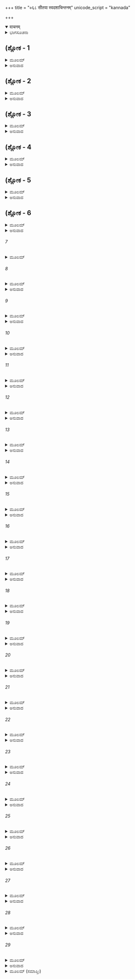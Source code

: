 +++
title = "०६८ सीतया स्वदशाचिन्तनम्"
unicode_script = "kannada"

+++
<details open><summary>वाचनम्</summary>

<div class="audioEmbed"  caption="श्रीराम-हरिसीताराममूर्ति-घनपाठिभ्यां वचनम्" src="https://archive.org/download/Ramayana-recitation-Sriram-harisItArAmamUrti-Ghanapaati-v2/Kanda_5/Kanda_5_SK-068-Seetha_expressed_her_grave_doubt.mp3"></div>
</details>



<details><summary>ಭಾಗಸೂಚನಾ</summary>

ಸೀತೆಯ ಸಂದೇಹವನ್ನು ನಿವಾರಿಸಿದ ಬಗೆಯನ್ನು ಹನುಮಂತನು ಶ್ರೀರಾಮನಿಗೆ ಹೇಳಿದುದು
</details>

## (ಶ್ಲೋಕ - 1


<details><summary>ಮೂಲಮ್</summary>

ಅಥಾಹಮುತ್ತರಂ ದೇವ್ಯಾ ಪುನರುಕ್ತಃ ಸಸಂಭ್ರಮಃ ।  
ತವ ಸ್ನೇಹಾನ್ನರವ್ಯಾಘ್ರ ಸೌಹಾರ್ದಾದನುಮಾನ್ಯ ವೈ ॥
</details>

<details><summary>ಅನುವಾದ</summary>

ಹನುಮಂತನು ಶ್ರೀರಾಮನಲ್ಲಿ ಪುನಃ ಹೀಗೆ ಹೇಳುತ್ತಾನೆ ಎಲೈ ನರಶ್ರೇಷ್ಠನೇ! ನಿನಗೆ ನನ್ನ ಮೇಲೆ ಇರುವ ಪ್ರೇಮಾದರಗಳನ್ನು, ಸೌಹಾರ್ದವನ್ನು ನೋಡಿ, ಆ ದೇವಿಯು ನನ್ನಲ್ಲಿ ಆದರದಿಂದ ಪುನಃ ಇಂತೆಂದಳು.॥1॥
</details>

## (ಶ್ಲೋಕ - 2


<details><summary>ಮೂಲಮ್</summary>

ಏವಂ ಬಹುವಿಧಂ ವಾಚ್ಯೋ ರಾಮೋ ದಾಶರಥಿಸ್ತ್ವಯಾ ।  
ಯಥಾ ಮಾಮಾಪ್ನು ಯಾಚ್ಛೀಘ್ರಂ ಹತ್ವಾ ರಾವಣಮಾಹವೇ ॥
</details>

<details><summary>ಅನುವಾದ</summary>

‘‘ಎಲೈ ಹನುಮಂತನೇ! ದಶರಥಕುಮಾರನಾದ ಶ್ರೀರಾಮನು ಯುದ್ಧದಲ್ಲಿ ರಾವಣನನ್ನು ಸಂಹರಿಸಿ ಶೀಘ್ರವಾಗಿ ನನ್ನನ್ನು ಕರೆದೊಯ್ಯುವಂತೆ ಅವನಲ್ಲಿ ಅನೇಕಪ್ರಕಾರದಿಂದ ಹೇಳು.॥2॥
</details>

## (ಶ್ಲೋಕ - 3


<details><summary>ಮೂಲಮ್</summary>

ಯದಿ ವಾ ಮನ್ಯಸೇ ವೀರ ವಸೈಕಾಹಮರಿಂದಮ ।  
ಕಸ್ಮಿಂಶ್ಚಿತ್ ಸಂವೃತೇ ದೇಶೇ ವಿಶ್ರಾಂತಃ ಶ್ವೋ ಗಮಿಷ್ಯಸಿ ॥
</details>

<details><summary>ಅನುವಾದ</summary>

ಮಹಾವೀರಾ! ಶತ್ರುಸಂಹಾರಕಾ! ನಿನಗೆ ಸಮ್ಮತವಾದರೆ ಒಂದು ದಿನದ ಮಟ್ಟಿಗಾದರೂ ಇಲ್ಲಿ ಇರು. ಯಾವುದಾದರೊಂದು ರಹಸ್ಯ ಪ್ರದೇಶದಲ್ಲಿ ವಿಶ್ರಾಂತಿ ಪಡೆದು ನಾಳೆ ಹೊರಡಬಹುದು.॥3॥
</details>

## (ಶ್ಲೋಕ - 4


<details><summary>ಮೂಲಮ್</summary>

ಮಮ ಚಾಪ್ಯಲ್ಪಭಾಗ್ಯಾಯಾಃ ಸಾಂನಿಧ್ಯಾತ್ತವ ವಾನರ ।  
ಅಸ್ಯ ಶೋಕವಿಪಾಕಸ್ಯ ಮುಹೂರ್ತಂ ಸ್ಯಾದ್ವಿಮೋಕ್ಷಣಮ್ ॥
</details>

<details><summary>ಅನುವಾದ</summary>

ಎಲೈ ಪರಾಕ್ರಮಶಾಲಿಯೇ! ನೀನು ಇಲ್ಲೇ ಸಮೀಪದಲ್ಲಿ ಇದ್ದರೆ ಮಂದಭಾಗ್ಯಳಾದ ನನಗೆ ಈ ಅಂತ್ಯವಿಲ್ಲದ ಶೋಕವು ಒಂದು ಕ್ಷಣಕಾಲವಾದರೂ ದೂರಾಗಬಹುದು.॥4॥
</details>

## (ಶ್ಲೋಕ - 5


<details><summary>ಮೂಲಮ್</summary>

ಗತೇ ಹಿ ತ್ವಯಿ ವಿಕ್ರಾಂತೇ ಪುನರಾಗಮನಾಯ ವೈ ।  
ಪ್ರಾಣಾನಾಮಪಿ ಸಂದೇಹೋ ಮಮ ಸ್ಯಾನ್ನಾತ್ರ ಸಂಶಯಃ ॥
</details>

<details><summary>ಅನುವಾದ</summary>

ಪರಾಕ್ರಮಶಾಲಿಯಾದ ನೀನು ಹೋಗಿ, ಮರಳಿ ಇಲ್ಲಿಗೆ ಬರುವವರೆಗೆ ನನ್ನ ಪ್ರಾಣಗಳು ಉಳಿಯುವುದು ಸಂದೇಹಾಸ್ಪದವೇ. ಇದರಲ್ಲಿ ಸಂಶಯವೇ ಇಲ್ಲ.॥5॥
</details>

## (ಶ್ಲೋಕ - 6


<details><summary>ಮೂಲಮ್</summary>

ತವಾದರ್ಶನಜಃ ಶೋಕೋ ಭೂಯೋ ಮಾಂ ಪರಿತಾಪಯೇತ್ ।  
ದುಃಖಾದ್ದುಃಖಪರಾಭೂತಾಂ ದುರ್ಗತಾಂ ದುಃಖಭಾಗಿನೀಮ್ ॥
</details>

<details><summary>ಅನುವಾದ</summary>

ಎಲೈ ಮಹಾವೀರನೇ! ನೀನು ಇಲ್ಲಿಂದ ಹೋದೊಡನೆ ನಿನ್ನ ದರ್ಶನ ಭಾಗ್ಯವು ನನಗೆ ದೂರವಾಗುವುದು. ಅದರಿಂದ ಈಗಿರುವ ದುಃಖವು ಇಮ್ಮಡಿಯಾಗುವುದು. ಅದು ಇನ್ನೂ ನನ್ನನ್ನು ಬಾಧಿಸುವುದು. ಆ ವಿಧವಾಗಿ ನನ್ನ ದುಃಖ ಪರಂಪರೆಯು ಹೆಚ್ಚುತ್ತಾಹೋದೀತು.॥6॥
</details>

###### 7


<details><summary>ಮೂಲಮ್</summary>

ಅಯಂ ಚ ವೀರ ಸಂದೇಹಸ್ತಿಷ್ಠ ತೀವ ಮಮಾಗ್ರತಃ ।  
ಸುಮಹಾಂಸ್ತ್ವತ್ಸಹಾಯೇಷು ಹರ್ಯೃಕ್ಷೇಷು ಹರೀಶ್ವರ ॥
</details>

###### 8


<details><summary>ಮೂಲಮ್</summary>

ಕಥಂ ನು ಖಲು ದುಷ್ಪಾರಂ ತರಿಷ್ಯಂತಿ ಮಹೋದಧಿಮ್ ।  
ತಾನಿ ಹರ್ಯೃಕ್ಷಸೈನ್ಯಾನಿ ತೌ ವಾ ನರವರಾತ್ಮಜೌ ॥
</details>

<details><summary>ಅನುವಾದ</summary>

ಎಲೈ ಕಪಿವರಾ! ನೀನು ಸರ್ವಸಮರ್ಥನೇ. ನಿನ್ನ ವಿಷಯದಲ್ಲಿ ಸಂದೇಹವೇ ಇಲ್ಲ. ಆದರೆ ನಿನಗೆ ಸಹಾಯಕರಾದ ಭಲ್ಲೂಕ-ವಾನರರ ವಿಷಯದಲ್ಲಿ ನನಗೆ ಸಂದೇಹವೇ ಕಾಡುತ್ತಿದೆ. ದಾಟಲಶಕ್ಯವಾದ ಈ ಮಹೋದಧಿಯನ್ನು ಆ ವಾನರ-ಭಲ್ಲೂಕ ಸೈನ್ಯವು, ಆ ದಶರಥ ಕುಮಾರರೀರ್ವರು ಹೇಗೆ ದಾಟುವರು?॥7-8॥
</details>

###### 9


<details><summary>ಮೂಲಮ್</summary>

ತ್ರಯಾಣಾಮೇವ ಭೂತಾನಾಂ ಸಾಗರಸ್ಯಾಸ್ಯ ಲಂಘನೇ ।  
ಶಕ್ತಿಃ ಸ್ಯಾದ್ವೈ ನತೇಯಸ್ಯ ವಾಯೋರ್ವಾ ತವ ವಾನಘ ॥
</details>

<details><summary>ಅನುವಾದ</summary>

ಪ್ರಪಂಚದಲ್ಲಿರುವ ಪ್ರಾಣಿಗಳಲ್ಲಿ ಗರುಡ, ವಾಯು ಮತ್ತು ನೀನು ಹೀಗೆ ಮೂವರಿಗೇ ಮಾತ್ರ ಮಹಾಸಮುದ್ರವನ್ನು ದಾಟುವ ಶಕ್ತಿಯಿದೆಯೆಂದು ನಾನು ಭಾವಿಸುತ್ತೇನೆ.॥9॥
</details>

###### 10


<details><summary>ಮೂಲಮ್</summary>

ತದಸ್ಮಿನ್ ಕಾರ್ಯನಿರ್ಯೋಗೇ ವೀರೈವಂ ದುರತಿಕ್ರಮೇ ।  
ಕಿಂ ಪಶ್ಯಸಿ ಸಮಾಧಾನಂ ತ್ವಂ ಹಿ ಕಾರ್ಯವಿದಾಂ ವರಃ ॥
</details>

<details><summary>ಅನುವಾದ</summary>

ಕಾರ್ಯಸಾಧಕರಲ್ಲಿ ಶ್ರೇಷ್ಠನಾದ ಎಲೈ ಮಹಾವೀರಾ! ಆದ್ದರಿಂದ ದಾಟಲು ಇಷ್ಟು ಅಶಕ್ಯವಾದ ಸಮುದ್ರವನ್ನು ದಾಟುವ ವಿಷಯದಲ್ಲಿ ನೀನು ಯಾವ ಉಪಾಯವನ್ನು ಆಲೋಚಿಸಿರುವೆ? ತಿಳಿಸು.॥10॥
</details>

###### 11


<details><summary>ಮೂಲಮ್</summary>

ಕಾಮಮಸ್ಯ ತ್ವಮೇವೈಕಃ ಕಾರ್ಯಸ್ಯ ಪರಿಸಾಧನೇ ।  
ಪರ್ಯಾಪ್ತಃ ಪರವೀರಘ್ನ ಯಶಸ್ಯಸ್ತೇ ಬಲೋದಯಃ ॥
</details>

<details><summary>ಅನುವಾದ</summary>

ಎಲ್ಲ ರಾಕ್ಷಸರನ್ನು ಸಂಹರಿಸಿ ನನ್ನನ್ನು ವಿಮೋಚನೆಗೊಳಿಸುವ ಕಾರ್ಯವನ್ನು ಸಾಧಿಸಲು ನೀನೋರ್ವನೇ ಸಾಕು. ಆದರೆ ಹೀಗೆ ಮಾಡುವುದರಿಂದ ನಿನಗೆ ಯಶಸ್ಸು ಲಭಿಸೀತು. ನನಗಾಗಲೀ, ಶ್ರೀರಾಮನಿಗಾಗಲೀ ಯಶಸ್ಸು ಲಭಿಸಲಾರದು.॥11॥
</details>

###### 12


<details><summary>ಮೂಲಮ್</summary>

ಬಲೈಃ ಸಮಗ್ರೈರ್ಯದಿ ಮಾಂ ಹತ್ವಾ ರಾವಣಮಾಹವೇ ।  
ವಿಜಯಾ ಸ್ವಾಂ ಪುರೀಂ ರಾಮೋ ನಯೇತ್ತತ್ ಸ್ಯಾದ್ಯಶಸ್ಕರಮ್ ॥
</details>

<details><summary>ಅನುವಾದ</summary>

ಶ್ರೀರಾಮನು ಇಲ್ಲಿಗೆ ಬಂದು ಯುದ್ಧದಲ್ಲಿ ರಾವಣನನ್ನೂ, ಅವನ ಸಮಸ್ತ ಬಲವನ್ನೂ ರಣರಂಗದಲ್ಲಿ ಸಂಹರಿಸಿ ವಿಜೇತನಾಗಿ, ನನ್ನನ್ನು ಅಯೋಧ್ಯೆಗೆ ಕರಕೊಂಡು ಹೋದರೆ ಅದು ಆ ಪ್ರಭುವಿಗೂ, ನನಗೂ ಯಶಸ್ಕರವು.॥12॥
</details>

###### 13


<details><summary>ಮೂಲಮ್</summary>

ಯಥಾಹಂ ತಸ್ಯ ವೀರಸ್ಯ ವನಾದುಪಧಿನಾ ಹೃತಾ ।  
ರಕ್ಷಸಾ ತದ್ಭಯಾದೇವ ತಥಾ ನಾರ್ಹತಿ ರಾಘವಃ ॥
</details>

<details><summary>ಅನುವಾದ</summary>

ಆ ಶ್ರೀರಾಮನಿಗೆ ಭಯಪಟ್ಟು ರಾಕ್ಷಸನಾದ ರಾವಣನು ವಂಚನೆಯಿಂದ ನನ್ನನ್ನು ಅರಣ್ಯದಿಂದ ಅಪಹರಿಸಿ ತಂದನು. ಈಗ ಆ ರಾಮನು ಹಾಗೆ ಮಾಡಕೂಡದು. ತಾನು ಸ್ವತಃ ಬಾರದೆ ಹನುಮಂತನ ಮೂಲಕ ಪತ್ನಿಯನ್ನು ಪಡೆಯುವುದು ಆತನು ಸಹಿಸನು. ಏಕೆಂದರೆ ಆತನು ವೀರನು. ನಾನು ವೀರಪತ್ನಿಯು.॥13॥
</details>

###### 14


<details><summary>ಮೂಲಮ್</summary>

ಬಲೈಸ್ತು ಸಂಕುಲಾಂ ಕೃತ್ವಾ ಲಂಕಾಂ ಪರಬಲಾರ್ದನಃ ।  
ಮಾಂ ನಯೇದ್ಯದಿ ಕಾಕುತ್ಸ್ಥಃ ತತ್ ತಸ್ಯ ಸದೃಶಂ ಭವೇತ್ ॥
</details>

<details><summary>ಅನುವಾದ</summary>

ಶ್ರೀರಾಮನು ತನ್ನ ಬಲದಿಂದ ಶತ್ರುಬಲವನ್ನು ಧೂಳಿಪಟವೆಸಗಿ, ಲಂಕೆಯನ್ನು ನಿರ್ನಾಮ ಗೈದು ನನ್ನನ್ನು ಸ್ವಯಂ ಅವನು ಕರಕೊಂಡುಹೋದರೆ ಅದು ಆ ವೀರನಿಗೆ ತಕ್ಕುದಾದುದು.॥14॥
</details>

###### 15


<details><summary>ಮೂಲಮ್</summary>

ತದ್ಯಥಾ ತಸ್ಯ ವಿಕ್ರಾಂತಮನುರೂಪಂ ಮಹಾತ್ಮನಃ ।  
ಭವತ್ಯಾಹವಶೂರಸ್ಯ ತಥಾ ತ್ವಮುಪಪಾದಯ ॥
</details>

<details><summary>ಅನುವಾದ</summary>

ರಣವೀರನೂ, ಮಹಾತ್ಮನೂ ಆದ ಶ್ರೀರಾಮನ ಪರಾಕ್ರಮಕ್ಕೆ ತಕ್ಕುದಾದ ಕಾರ್ಯಸಾಧನೆಯ ರೀತಿಯನ್ನು ನೀನು ರೂಪಿಸಬೇಕು.॥15॥
</details>

###### 16


<details><summary>ಮೂಲಮ್</summary>

ತದರ್ಥೋಪಹಿತಂ ವಾಕ್ಯಂ ಪ್ರಶ್ರಿತಂ ಹೇತುಸಂಹಿತಮ್ ।  
ನಿಶಮ್ಯಾಹಂ ತತಃ ಶೇಷಂ ವಾಕ್ಯಮುತ್ತರಮಬ್ರುವಮ್ ॥
</details>

<details><summary>ಅನುವಾದ</summary>

ರಾಘವಾ! ಅರ್ಥವತ್ತಾದ ಮತ್ತು ಯುಕ್ತಿಯುಕ್ತವಾದ ಸೀತಾದೇವಿಯ ಆ ಮಾತನ್ನು ಕೇಳಿ ನಾನು ಕೊನೆಯದಾಗಿ ಹೀಗೆ ಹೇಳಿದೆ.॥16॥
</details>

###### 17


<details><summary>ಮೂಲಮ್</summary>

ದೇವಿ ಹರ್ಯೃಕ್ಷಸೈನ್ಯಾನಾಮೀಶ್ವರಃ ಪ್ಲವತಾಂ ವರಃ ।  
ಸುಗ್ರೀವಃ ಸತ್ತ್ವಸಂಪನ್ನಃ ತವಾರ್ಥೇ ಕೃತನಿಶ್ಚಯಃ ॥
</details>

<details><summary>ಅನುವಾದ</summary>

ಅಮ್ಮಾ! ವಾನರ-ಭಲ್ಲೂಕ ಸೈನ್ಯಗಳಿಗೆ ಒಡೆಯನೂ, ಕಪಿಶ್ರೇಷ್ಠನೂ, ಮಹಾಬಲಶಾಲಿಯೂ ಆದ ಸುಗ್ರೀವನು ನಿನ್ನನ್ನು ಶ್ರೀರಾಮನ ಬಳಿಗೆ ಸೇರಿಸುವಲ್ಲಿ ದೃಢವಾಗಿ ನಿಶ್ಚಯಿಸಿಕೊಂಡಿರುವನು.॥17॥
</details>

###### 18


<details><summary>ಮೂಲಮ್</summary>

ತಸ್ಯ ವಿಕ್ರಮಸಂಪನ್ನಾಃ ಸತ್ತ್ವವಂತೋ ಮಹಾಬಲಾಃ ।  
ಮನಃಸಂಕಲ್ಪಸಂಪಾತಾ ನಿದೇಶೇ ಹರಯಃ ಸ್ಥಿತಾಃ ॥
</details>

<details><summary>ಅನುವಾದ</summary>

ಮಹಾಪರಾಕ್ರಮವಂತರಾದ, ಮಹಾ ಬಲಶಾಲಿಗಳಾದ ವಾನರರು ಸುಗ್ರೀವನ ಆಜ್ಞೆಗೆ ಬದ್ಧರಾಗಿರುವರು. ಅವರು ಅವನ ಮನಸ್ಸಿನಲ್ಲಿ ಸಂಕಲ್ಪ ಉಂಟಾಗುತ್ತಲೇ ಇಲ್ಲಿಗೆ ಆಗಮಿಸುವರು.॥18॥
</details>

###### 19


<details><summary>ಮೂಲಮ್</summary>

ಯೇಷಾಂ ನೋಪರಿ ನಾಧಸ್ತಾನ್ನ ತಿರ್ಯಕ್ ಸಜ್ಜತೇ ಗತಿಃ ।  
ನ ಚ ಕರ್ಮಸು ಸೀದಂತಿ ಮಹತ್ ಸ್ವಮಿತತೇಜಸಃ ॥
</details>

<details><summary>ಅನುವಾದ</summary>

ಆ ವಾನರರು ಆಕಾಶದಲ್ಲಾಗಲೀ, ಪಾತಾಳದಲ್ಲಾಗಲೀ, ಭೂಮಿಯ ಮೇಲಾಗಲೀ ನಿರಾತಂಕವಾಗಿ ಸಂಚರಿಸಬಲ್ಲರು. ಅಮಿತ ತೇಜಶ್ಶಾಲಿಯಾದ ಆ ವಾನರರು ಎಂತಹ ಘನ ಕಾರ್ಯವಾದರೂ ಅನಾಯಾಸವಾಗಿ ಮಾಡಬಲ್ಲರು.॥19॥
</details>

###### 20


<details><summary>ಮೂಲಮ್</summary>

ಅಸಕೃತ್ತೈರ್ಮಹಾಭಾಗೈರ್ವಾನರೈರ್ಬಲದರ್ಪಿತೈಃ  ।  
ಪ್ರದಕ್ಷಿಣೀಕೃತಾ ಭೂಮಿರ್ವಾಯುಮಾರ್ಗಾನುಸಾರಿಭಿಃ ॥
</details>

<details><summary>ಅನುವಾದ</summary>

ಮಹಾಭಾಗ್ಯಶಾಲಿಗಳೂ, ಹೆಚ್ಚಿನ ಬಲಶಾಲಿಗಳೂ, ವಾಯು ಮಾರ್ಗದಲ್ಲಿ ಸಂಚರಿಸುವವರೂ ಆದ ಆ ವಾನರರು ಅನೇಕ ಬಾರಿ ಈ ಭೂಮಂಡಲವನ್ನು ಸುತ್ತಿಬಂದಿರುವರು.॥20॥
</details>

###### 21


<details><summary>ಮೂಲಮ್</summary>

ಮದ್ವಿಶಿಷ್ಟಾಶ್ಚ ತುಲ್ಯಾಶ್ಚ ಸಂತಿ ತತ್ರ ವನೌಕಸಃ ।  
ಮತ್ತಃ ಪ್ರತ್ಯವರಃ ಕಶ್ಚಿನ್ನಾಸ್ತಿ ಸುಗ್ರೀವಸನ್ನಿಧೌ ॥
</details>

<details><summary>ಅನುವಾದ</summary>

ನನಗಿಂತ ಹೆಚ್ಚಾದ ಪರಾಕ್ರಮಿಗಳೂ, ನನಗೆ ಸಮಾನರಾದವರೂ, ಸುಗ್ರೀವನ ಬಳಿಯಲ್ಲಿ ಅನೇಕ ವಾನರರಿದ್ದಾರೆ. ಆದರೆ ನನಗಿಂತ ಕಡಿಮೆ ಪರಾಕ್ರಮವುಳ್ಳವರೂ ಯಾರೂ ಇಲ್ಲ.॥21॥
</details>

###### 22


<details><summary>ಮೂಲಮ್</summary>

ಅಹಂ ತಾವದಿಹ ಪ್ರಾಪ್ತಃ ಕಿಂ ಪುನಸ್ತೇ ಮಹಾಬಲಾಃ ।  
ನ ಹಿ ಪ್ರಕೃಷ್ಟಾಃ ಪ್ರೇಷ್ಯಂತೇ ಪ್ರೇಷ್ಯಂತೇ ಹೀತರೇ ಜನಾಃ ॥
</details>

<details><summary>ಅನುವಾದ</summary>

ಕಡಿಮೆ ಬಲವಿರುವ ನಾನೇ ಇಲ್ಲಿಗೆ ಬಂದಿರುವಾಗ ಮಹಾ ಬಲಿಷ್ಠರಾದ ಕಪಿಶ್ರೇಷ್ಠರ ವಿಷಯದಲ್ಲಿ ಹೇಳುವುದೇನಿದೆ? ಇಂತಹ ಸಾಮಾನ್ಯವಾದ ಕಾರ್ಯಗಳಿಗೆ ರಾಜರು ಶ್ರೇಷ್ಠರಾದವರನ್ನು ಯಾವಾಗಲೂ ಕಳಿಸುವುದಿಲ್ಲ. ಸಾಮಾನ್ಯ ಜನರನ್ನೇ ಕಳುಹಿಸುತ್ತಾರೆ. (ಇಲ್ಲಿ ಹನುಮಂತನ ವಿನಯ, ದಾಸತ್ವ, ಪ್ರಕಟವಾಗಿ ಸೀತೆಗೆ ಭರವಸೆ ಹುಟ್ಟಿಸಿದುದು.)॥22॥
</details>

###### 23


<details><summary>ಮೂಲಮ್</summary>

ತದಲಂ ಪರಿತಾಪೇನ ದೇವಿ ಮನ್ಯುರ್ವ್ಯಪೈತು ತೇ ।  
ಏಕೋತ್ಪಾತೇನ ತೇ ಲಂಕಾಮೇಷ್ಯಂತಿ ಹರಿಯೂಥಪಾಃ ॥
</details>

<details><summary>ಅನುವಾದ</summary>

ದೇವೀ! ಇನ್ನು ತಮ್ಮ ಪರಿತಾಪವನ್ನು ಬಿಡಿರಿ. ನಿಮ್ಮ ದೈನ್ಯವು ದೂರವಾಗಲೀ. ಆ ವಾನರರೆಲ್ಲರೂ ಒಂದೇ ನೆಗೆತಕ್ಕೆ ಲಂಕೆಗೆ ಬರುತ್ತಾರೆ.॥23॥
</details>

###### 24


<details><summary>ಮೂಲಮ್</summary>

ಮಮ ಪೃಷ್ಠಗತೌ ತೌ ಚ ಚಂದ್ರಸೂರ್ಯಾವಿವೋದಿತೌ ।  
ತ್ವತ್ಸಕಾಶಂ ಮಹಾಭಾಗೇ ನೃಸಿಂಹಾವಾಗಮಿಷ್ಯತಃ ॥
</details>

<details><summary>ಅನುವಾದ</summary>

ಮಹಾಭಾಗ್ಯಶಾಲಿನಿಯೇ! ಉದಯಿಸುತ್ತಿರುವ ಸೂರ್ಯಚಂದ್ರರಂತೆ ತೇಜೋಮೂರ್ತಿಗಳಾದ ನರೇಂದ್ರರಾದ ರಾಮ-ಲಕ್ಷ್ಮಣರು ನನ್ನ ಭುಜಗಳ ಮೇಲೆ ಕುಳಿತುಕೊಂಡು ಇಲ್ಲಿಗೆ ಬರುತ್ತಾರೆ.॥24॥
</details>

###### 25


<details><summary>ಮೂಲಮ್</summary>

ಅರಿಘ್ನಂ ಸಿಂಹಸಂಕಾಶಂ ಕ್ಷಿಪ್ರಂ ದ್ರಕ್ಷ್ಯಸಿ ರಾಘವಮ್ ।  
ಲಕ್ಷ್ಮಣಂ ಚ ಧನುಷ್ಪಾಣಿಂ ಲಂಕಾದ್ವಾರಮುಪಸ್ಥಿತಮ್ ॥
</details>

<details><summary>ಅನುವಾದ</summary>

ಶತ್ರುಸೂದನನೂ, ಸಿಂಹಪರಾಕ್ರಮಿಯೂ ಆದ ರಾಮಚಂದ್ರ ಪ್ರಭುವನ್ನು ಮತ್ತು ಧನುಷ್ಪಾಣಿಯಾದ ಲಕ್ಷ್ಮಣಸ್ವಾಮಿಯನ್ನು ಲಂಕಾದ್ವೀಪದಲ್ಲಿ ಬಂದು ನಿಲ್ಲುವುದನ್ನು ಬೇಗನೇ ಕಾಣುವೆ.॥25॥
</details>

###### 26


<details><summary>ಮೂಲಮ್</summary>

ನಖದಂಷ್ಟ್ರಾಯುಧಾನ್ ವೀರಾನ್ ಸಿಂಹಶಾರ್ದೂಲವಿಕ್ರಮಾನ್ ।  
ವಾನರಾನ್ ವಾರಣೇಂದ್ರಾಭಾನ್ ಕ್ಷಿಪ್ರಂ ದ್ರಕ್ಷ್ಯಸಿ ಸಂಗತಾನ್ ॥
</details>

<details><summary>ಅನುವಾದ</summary>

ನಖಗಳೂ, ದಂತಗಳೂ ಆಯುಧವುಳ್ಳವರೂ ಹುಲಿ-ಸಿಂಹಗಳಂತೆ ಪರಾಕ್ರಮಶಾಲಿಗಳೂ, ಮಹಾವೀರರೂ, ಗಜೇಂದ್ರನಂತೆ ಮಹಾಕಾಯರೂ, ಬಲಶಾಲಿಗಳೂ ಆದ ವಾನರರನ್ನು ಬೇಗನೇ ಇಲ್ಲಿ ನೀನು ನೊಡಲಿರುವೆ.(ಈಗ ಶ್ರೀರಾಮ-ಲಕ್ಷ್ಮಣರು ಇಬ್ಬರೇ ಆಗಿರದೆ ಇಂತಹ ಭಾರೀ ಸುಗ್ರೀವನ ಸೇನೆಯು ಅವರ ಸಹಾಯಕ್ಕಿದೆ. ಈ ಸೈನ್ಯಕ್ಕೆ ಯಾವುದೇ ಆಹಾರದ, ಅಸ್ತ್ರಶಸ್ತ್ರಗಳ ಆವಶ್ಯಕತೆ ಇಲ್ಲ.)॥26॥
</details>

###### 27


<details><summary>ಮೂಲಮ್</summary>

ಶೈಲಾಂಬುದನಿಕಾಶಾನಾಂ ಲಂಕಾಮಲಯಸಾನುಷು ।  
ನರ್ದತಾಂ ಕಪಿಮುಖ್ಯಾನಾಮಚಿರಾಚ್ಛ್ರೋಷ್ಯಸಿ ಸ್ವನಮ್ ॥
</details>

<details><summary>ಅನುವಾದ</summary>

ಪರ್ವತ ಸದೃಶರಾದ ಹಾಗೂ ಮೇಘಸದೃಶರಾದ ಕಪಿಶ್ರೇಷ್ಠರೂ ಲಂಕಾದ್ವೀಪದಲ್ಲಿರುವ ಮಲಯ ಪರ್ವತದ ತಪ್ಪಲುಗಳಲ್ಲಿ ಮಾಡಿವ ಗರ್ಜನೆಯನ್ನು ನೀನು ಬಹಳ ಬೇಗನೇ ಕೇಳಲಿರುವೆ.॥27॥
</details>

###### 28


<details><summary>ಮೂಲಮ್</summary>

ನಿವೃತ್ತವನವಾಸಂ ಚ ತ್ವಯಾ ಸಾರ್ಧಮರಿಂದಮಮ್ ।  
ಅಭಿಷಿಕ್ತಮಯೋಧ್ಯಾಯಾಂ ಕ್ಷಿಪ್ರಂ ದ್ರಕ್ಷ್ಯಸಿ ರಾಘವಮ್ ॥
</details>

<details><summary>ಅನುವಾದ</summary>

ವನವಾಸವನ್ನು ಮುಗಿಸಿ ಅಯೋಧ್ಯೆಯಲ್ಲಿ ನಿನ್ನೊಡನೆ ಪಟ್ಟಾಭಿಷಿಕ್ತನಾಗುವ, ಶತ್ರುಮರ್ದನನಾದ, ಶ್ರೀರಾಮನನ್ನು ನೀನು ಕ್ಷಿಪ್ರವಾಗಿ ಸಂದರ್ಶಿಸುವೆ.॥28॥
</details>

###### 29


<details><summary>ಮೂಲಮ್</summary>

ತತೋ ಮಯಾ ವಾಗ್ಭಿರದೀನಭಾಷಿಣಾ  
ಶಿವಾಭಿರಿಷ್ಟಾಭಿರಭಿಪ್ರಸಾದಿತಾ ।  
ಜಗಾಮ ಶಾಂತಿಂ ಮಮ ಮೈಥಿಲಾತ್ಮಜಾ  
ತವಾಪಿ ಶೋಕೇನ ತದಾಭಿಪೀಡಿತಾ ॥
</details>

<details><summary>ಅನುವಾದ</summary>

ರಾಘವಾ! ನಾನು ಹೀಗೆ ಹೇಳಲು, ನಿನ್ನ ವಿರಹಶೋಕ ದಲ್ಲಿದ್ದರೂ, ರಾಕ್ಷಸರಿಂದ ಪೀಡಿತಳಾಗಿದ್ದರೂ, ಸಾಧ್ವಿಯಾದ ಮೈಥಿಲಿದೇವಿಯೂ ಹೆಚ್ಚಾದ ಪರಿತಾಪ ಪಡುತ್ತಿದ್ದರೂ, ನಿನ್ನ ಬಲಪರಾಕ್ರಮಗಳನ್ನು ಹೊಗಳುತ್ತಾ, ಅವಳಿಗೆ ತೃಪ್ತಿಕರವಾದ, ಶುಭಸೂಚಕವಾದ ನನ್ನ ಮಾತುಗಳನ್ನು ಕೇಳಿ, ಅವಳು ಮನಶ್ಶಾಂತಿಯನ್ನು ಹೊಂದಿದಳು.॥29॥
</details>

<details><summary>ಮೂಲಮ್ (ಸಮಾಪ್ತಿಃ)</summary>

ಇತ್ಯಾರ್ಷೇ ಶ್ರೀಮದ್ರಾಮಾಯಣೇ ವಾಲ್ಮೀಕೀಯೇ ಆದಿಕಾವ್ಯೇ ಸುಂದರಕಾಂಡೇ ಅಷ್ಟಷಷ್ಠಿತಮಃ ಸರ್ಗಃ ॥ 68 ॥  
ಮಹರ್ಷಿವಾಲ್ಮೀಕಿ ವಿರಚಿತ ಆದಿಕಾವ್ಯವಾದ ಶ್ರೀಮದ್ರಾಮಾಯಣದ ಸುಂದರಕಾಂಡದಲ್ಲಿ ಅರವತ್ತೆಂಟನೆಯ ಸರ್ಗವು ಮುಗಿಯಿತು.  
ಸುಂದರಕಾಂಡವು ಸಮಾಪ್ತವಾಯಿತು.
</details>